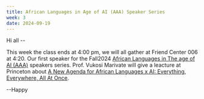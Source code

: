 ```yaml
---
title: African Languages in Age of AI (AAA) Speaker Series
week: 3
date: 2024-09-19
---
```


Hi all --

This week the class ends at 4:00 pm, we will all gather at Friend Center 006 at 4:20. Our first speaker for the Fall2024 [African Languages in The age of AI (AAA)](https://cdh.princeton.edu/programs/research-groups/humanities-for-ai/african-languages-in-the-age-of-ai-aaa-speaker-series/) speakers series. 
Prof. Vukosi Marivate will give a leacture at Princeton about [A New Agenda for African Languages x AI: Everything, Everywhere, All At Once](https://cdh.princeton.edu/events/a-new-agenda-for-african-languages-x-ai-everything-everywhere-all-at-once/).

--Happy